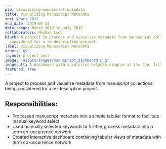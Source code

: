 ```yaml
---
pid: visualizing-manuscript-metadata
title: Visualizing Manuscript Metadata
sort_year: 2019
end_date: 2019-07-31
date_range: March 2019 to July 2019
collaborators: Meghan Lyon
blurb: A project to process and visualize metadata from manuscript collections being
  considered for a re-description project.
label: Visualizing Manuscript Metadata
order: '09'
layout: project_post
image: 'assets/images/manuscript_dashboard.png'
image_alt: A dashboard with a colorful network diagram at the top, filters on the right, and a table along the bottom.
featured: true
---
```

A project to process and visualize metadata from manuscript collections being
considered for a re-description project.

## Responsibilities:

* Processed manuscript metadata into a simple tabular format to facilitate manual keyword select
* Used manually selected keywords to further process metadata into a term co-occurrence network
* Created interactive dashboard combining tabular views of metadata with term co-occurrence network